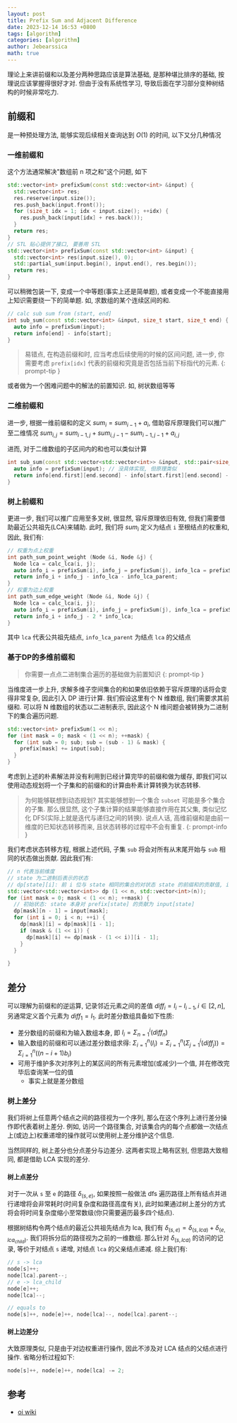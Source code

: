 ```yaml
---
layout: post
title: Prefix Sum and Adjacent Difference
date: 2023-12-14 16:53 +0800
tags: [algorithm]
categories: [algorithm]
author: Jebearssica
math: true
---
```


理论上来讲前缀和以及差分两种思路应该是算法基础, 是那种堪比排序的基础, 按理说应该掌握得很好才对. 但由于没有系统性学习, 导致后面在学习部分变种树结构的时候非常吃力.

## 前缀和

是一种预处理方法, 能够实现后续相关查询达到 $O(1)$ 的时间, 以下又分几种情况

### 一维前缀和

这个方法通常解决"数组前 n 项之和"这个问题, 如下

```c++
std::vector<int> prefixSum(const std::vector<int> &input) {
  std::vector<int> res;
  res.reserve(input.size());
  res.push_back(input.front());
  for (size_t idx = 1; idx < input.size(); ++idx) {
    res.push_back(input[idx] + res.back());
  }
  return res;
}
// STL 贴心提供了接口, 要善用 STL
std::vector<int> prefixSum(const std::vector<int> &input) {
  std::vector<int> res(input.size(), 0);
  std::partial_sum(input.begin(), input.end(), res.begin());
  return res;
}
```

可以稍微包装一下, 变成一个中等题(事实上还是简单题), 或者变成一个不能直接用上知识需要绕一下的简单题. 如, 求数组的某个连续区间的和.

```c++
// calc sub sum from (start, end]
int sub_sum(const std::vector<int> &input, size_t start, size_t end) {
  auto info = prefixSum(input);
  return info[end] - info[start];
}
```

> 易错点, 在构造前缀和时, 应当考虑后续使用的时候的区间问题, 进一步, 你需要考虑 `prefix[idx]` 代表的前缀和究竟是否包括当前下标指代的元素.
{: prompt-tip }

或者做为一个困难问题中的解法的前置知识. 如, 树状数组等等

### 二维前缀和

进一步, 根据一维前缀和的定义 $sum_i = sum_{i - 1} + a_i$, 借助容斥原理我们可以推广至二维情况 $sum_{i, j} = sum_{i - 1, j} + sum_{i, j - 1} - sum_{i - 1, j - 1} + a_{i, j}$

进而, 对于二维数组的子区间内的和也可以类似计算

```c++
int sub_sum(const std::vector<std::vector<int>> &input, std::pair<size_t, size_t> &start, std::pair<size_t, size_t> &end) {
  auto info = prefixSum(input); // 没具体实现, 但原理类似
  return info[end.first][end.second] - info[start.first][end.second] - info[end.first][start.second] + info[start.first][start.second];  // 依旧基于容斥原理
}
```

### 树上前缀和

更进一步, 我们可以推广应用至多叉树, 很显然, 容斥原理依旧有效, 但我们需要借助最近公共祖先(LCA)来辅助. 此时, 我们将 $sum_{i}$ 定义为结点 `i` 至根结点的权重和, 因此, 我们有:

```c++
// 权重为点上权重
int path_sum_point_weight (Node &i, Node &j) {
  Node lca = calc_lca(i, j);
  auto info_i = prefixSum(i), info_j = prefixSum(j), info_lca = prefixSum(lca), info_lca_parent = prefix(lca->parent());
  return info_i + info_j - info_lca - info_lca_parent;
}
// 权重为边上权重
int path_sum_edge_weight (Node &i, Node &j) {
  Node lca = calc_lca(i, j);
  auto info_i = prefixSum(i), info_j = prefixSum(j), info_lca = prefixSum(lca);
  return info_i + info_j - 2 * info_lca;
}
```

其中 `lca` 代表公共祖先结点, `info_lca_parent` 为结点 `lca` 的父结点

### 基于DP的多维前缀和

> 你需要一点点二进制集合遍历的基础做为前置知识
{: prompt-tip }

当维度进一步上升, 求解多维子空间集合的和如果依旧依赖于容斥原理的话将会变得非常复杂, 因此引入 DP 进行计算. 我们假设这里有个 N 维数组, 我们需要求其前缀和. 可以将 N 维数组的状态以二进制表示, 因此这个 N 维问题会被转换为二进制下的集合遍历问题.

```c++
std::vector<int> prefixSum(1 << n);
for (int mask = 0; mask < (1 << n); ++mask) {
  for (int sub = 0; sub; sub = (sub - 1) & mask) {
    prefix[mask] += input[sub];
  }
}
```

考虑到上述的朴素解法并没有利用到已经计算完毕的前缀和做为缓存, 即我们可以使用动态规划将一个子集和的前缀和的计算由朴素计算转换为状态转移. 

> 为何能够联想到动态规划? 其实能够想到一个集合 `subset` 可能是多个集合的子集. 那么很显然, 这个子集计算的结果能够直接作用在其父集, 类似记忆化 DFS(实际上就是迭代与递归之间的转换). 说点人话, 高维前缀和是由前一维度的已知状态转移而来, 且状态转移的过程中不会有重复.
{: prompt-info }

我们考虑状态转移方程, 根据上述代码, 子集 `sub` 将会对所有从末尾开始与 `sub` 相同的状态做出贡献. 因此我们有:

```c++
// n 代表当前维度
// state 为二进制后表示的状态
// dp[state][i]: 前 i 位与 state 相同的集合的对状态 state 的前缀和的贡献值, i 属于 [1, n]
std::vector<std::vector<int>> dp (1 << n, std::vector<int>(n));
for (int mask = 0; mask < (1 << n); ++mask) {
  // 初始状态: state 本身对 prefix[state] 的贡献为 input[state] 
  dp[mask][n - 1] = input[mask];
  for (int i = 0; i < n; ++i) {
    dp[mask][i] = dp[mask][i - 1];
    if (mask & (1 << i)) {
      dp[mask][i] += dp[mask - (1 << i)][i - 1];
    }
  }
  
}

```


## 差分

可以理解为前缀和的逆运算, 记录邻近元素之间的差值 $diff_{i} = I_{i} - I_{i - 1}, i \in [2, n]$, 另通常定义首个元素为 $diff_{1} = I_{1}$. 此时差分数组具备如下性质:

* 差分数组的前缀和为输入数组本身, 即 $I_{i} = \Sigma_{n=1}^{i}(diff_{n})$
* 输入数组的前缀和可以通过差分数组求得: $\Sigma_{i=1}^{n}(I_{i}) = \Sigma_{i=1}^{n}(\Sigma_{j=1}^{i}(diff_{j})) = \Sigma_{i=1}^{n}((n - i + 1)b_{i})$
* 可用于维护多次对序列上的某区间的所有元素增加(或减少)一个值, 并在修改完毕后查询某一位的值
  * 事实上就是差分数组

### 树上差分

我们将树上任意两个结点之间的路径视为一个序列, 那么在这个序列上进行差分操作即代表着树上差分. 例如, 访问一个路径集合, 对该集合内的每个点都做一次结点上(或边上)权重递增的操作就可以使用树上差分维护这个信息.

当然同样的, 树上差分也分点差分与边差分. 这两者实现上略有区别, 但思路大致相同, 都是借助 LCA 实现的差分.

#### 树上点差分

对于一次从 `s` 至 `e` 的路径 $\delta_{(s,e)}$, 如果按照一般做法 dfs 遍历路径上所有结点并进行递增将会非常耗时(时间复杂度和路径高度有关), 此时如果通过树上差分的方式将会将时间复杂度缩小至常数级(你只需要遍历最多四个结点).

根据树结构令两个结点的最近公共祖先结点为 lca, 我们有 $\delta_{(s,e)} = \delta_{(s, lca)} + \delta_{(e, lca_{child})}$. 我们将拆分后的路径视为之前的一维数组. 那么针对 $\delta_{(s, lca)}$ 的访问的记录, 等价于对结点 `s` 递增, 对结点 `lca` 的父亲结点递减. 综上我们有:

```c++
// s -> lca
node[s]++;
node[lca].parent--;
// e -> lca_child
node[e]++;
node[lca]--;

// equals to
node[s]++, node[e]++, node[lca]--, node[lca].parent--;
```

#### 树上边差分

大致原理类似, 只是由于对边权重进行操作, 因此不涉及对 LCA 结点的父结点进行操作. 省略分析过程如下:

```c++
node[s]++, node[e]++, node[lca] -= 2;
```

## 参考

* [oi wiki](https://oi-wiki.org/basic/prefix-sum)